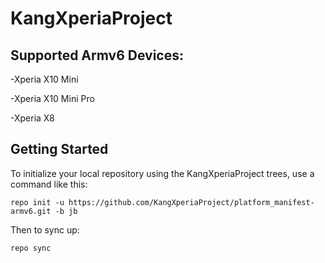 KangXperiaProject
===================

Supported Armv6 Devices:
------------------
   -Xperia X10 Mini

   -Xperia X10 Mini Pro

   -Xperia X8

Getting Started
-----------------

To initialize your local repository using the KangXperiaProject trees, use a command like this:

    repo init -u https://github.com/KangXperiaProject/platform_manifest-armv6.git -b jb

Then to sync up:

    repo sync